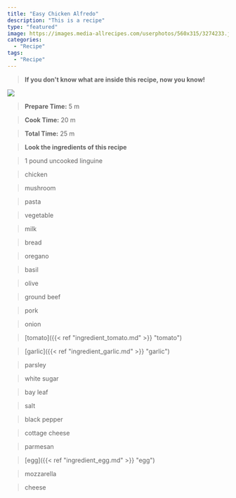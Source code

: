 ```yaml
---
title: "Easy Chicken Alfredo"
description: "This is a recipe"
type: "featured"
image: https://images.media-allrecipes.com/userphotos/560x315/3274233.jpg
categories: 
  - "Recipe"
tags: 
  - "Recipe"
---
```



>**If you don't know what are inside this recipe, now you know!**

![](../images/Recipes-Banner.jpg)
> **Prepare Time:** 5 m


> **Cook Time:** 20 m


> **Total Time:** 25 m

> **Look the ingredients of this recipe**

> 1 pound uncooked linguine

> chicken

> mushroom

> pasta

> vegetable

> milk

> bread

> oregano

> basil

> olive

> ground beef

> pork

> onion

> [tomato]({{< ref "ingredient_tomato.md" >}} "tomato")

> [garlic]({{< ref "ingredient_garlic.md" >}} "garlic")

> parsley

> white sugar

> bay leaf

> salt

> black pepper

> cottage cheese

> parmesan

> [egg]({{< ref "ingredient_egg.md" >}} "egg")

> mozzarella

> cheese

